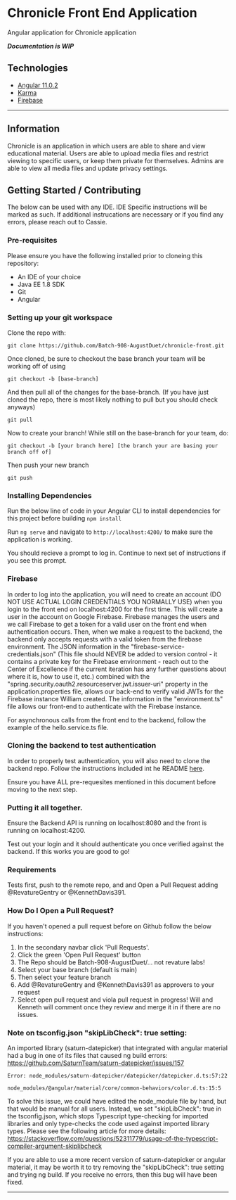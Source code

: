 # Chronicle Front End Application
Angular application for Chronicle application

***Documentation is WIP***

## Technologies
- [Angular 11.0.2](https://angular.io/docs)
- [Karma](https://karma-runner.github.io/5.2/intro/how-it-works.html)
- [Firebase](https://firebase.google.com/docs)
* * *

## Information
Chronicle is an application in which users are able to share and view educational material. Users are able to upload media files and restrict viewing to specific users, or keep them private for themselves. Admins are able to view all media files and update privacy settings.   

## Getting Started / Contributing
The below can be used with any IDE. IDE Specific instructions will be marked as such. If additional instrucations are necessary or if you find any errors, please reach out to Cassie.

### Pre-requisites
Please ensure you have the following installed prior to cloneing this repository:
- An IDE of your choice
- Java EE 1.8 SDK
- Git
- Angular

### Setting up your git workspace
Clone the repo with:

`git clone https://github.com/Batch-908-AugustDuet/chronicle-front.git`

Once cloned, be sure to checkout the base branch your team will be working off of using

`git checkout -b [base-branch]`

And then pull all of the changes for the base-branch.
(If you have just cloned the repo, there is most likely nothing to pull but you should check anyways)

`git pull`

Now to create your branch! While still on the base-branch for your team, do:

`git checkout -b [your branch here] [the branch your are basing your branch off of]`

Then push your new branch

`git push`

### Installing Dependencies
Run the below line of code in your Angular CLI to install dependencies for this project before building
`npm install`

Run `ng serve` and navigate to `http://localhost:4200/` to make sure the application is working.

You should recieve a prompt to log in. Continue to next set of instructions if you see this prompt.

### Firebase
In order to log into the application, you will need to create an account (DO NOT USE ACTUAL LOGIN CREDENTIALS YOU NORMALLY USE) when you login to the front end on localhost:4200 for the first time. This will create a user in the account on Google Firebase. Firebase manages the users and we call Firebase to get a token for a valid user on the front end when authentication occurs. Then, when we make a request to the backend, the backend only accepts requests with a valid token from the firebase environment. The JSON information in the "firebase-service-credentials.json" (This file should NEVER be added to version control - it contains a private key for the Firebase environment - reach out to the Center of Excellence if the current iteration has any further questions about where it is, how to use it, etc.) combined with the "spring.security.oauth2.resourceserver.jwt.issuer-uri" property in the application.properties file, allows our back-end to verify valid JWTs for the Firebase instance William created.  The information in the "environment.ts" file allows our front-end to authenticate with the Firebase instance.

For asynchronous calls from the front end to the backend, follow the example of the hello.service.ts file.

### Cloning the backend to test authentication
In order to properly test authentication, you will also need to clone the backend repo.
Follow the instructions included int he README [here](https://github.com/Batch-908-AugustDuet/chronicle-storage-service).


Ensure you have ALL pre-requesites mentioned in this document before moving to the next step.

### Putting it all together.
Ensure the Backend API is running on localhost:8080 and the front is running on localhost:4200.

Test out your login and it should authenticate you once verified against the backend. If this works you are good to go!


### Requirements
Tests first, push to the remote repo, and and Open a Pull Request adding @RevatureGentry or @KennethDavis391.

### How Do I Open a Pull Request?
If you haven't opened a pull request before on Github follow the below instructions:
1) In the secondary navbar click 'Pull Requests'.
2) Click the green 'Open Pull Request' button
3) The Repo should be Batch-908-AugustDuet/... not revature labs!
4) Select your base branch (default is main)
5) Then select your feature branch
6) Add @RevatureGentry and @KennethDavis391 as approvers to your request
7) Select open pull request and viola pull request in progress! Will and Kenneth will comment once they review and merge it in if there are no issues.

### Note on tsconfig.json "skipLibCheck": true setting:
An imported library (saturn-datepicker) that integrated with angular material had a bug in one of its files that caused ng build errors:
https://github.com/SaturnTeam/saturn-datepicker/issues/157

`Error: node_modules/saturn-datepicker/datepicker/datepicker.d.ts:57:22`

`node_modules/@angular/material/core/common-behaviors/color.d.ts:15:5`

To solve this issue, we could have edited the node_module file by hand, but that would be manual for all users. Instead, we set "skipLibCheck": true in the tsconfig.json, which stops Typescript type-checking for imported libraries and only type-checks the code used against imported library types. Please see the following article for more details:
https://stackoverflow.com/questions/52311779/usage-of-the-typescript-compiler-argument-skiplibcheck

If you are able to use a more recent version of saturn-datepicker or angular material, it may be worth it to try removing the "skipLibCheck": true setting and trying ng build. If you receive no errors, then this bug will have been fixed.
* * *

